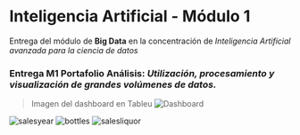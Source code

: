 # Inteligencia Artificial - Módulo 1
Entrega del módulo de **Big Data** en la concentración de *Inteligencia Artificial avanzada para la ciencia de datos*

### Entrega M1 Portafolio Análisis: ***Utilización, procesamiento y visualización de grandes volúmenes de datos.***


> Imagen del dashboard en Tableu
> ![Dashboard](https://user-images.githubusercontent.com/80774502/203838454-ffc92d64-7390-4298-987d-53fda50b31c2.png)

![salesyear](https://user-images.githubusercontent.com/80774502/203849902-1b5c3c77-fe57-4707-a051-ec35967f28b7.jpg)
![bottles](https://user-images.githubusercontent.com/80774502/203849904-1af51cde-413a-4d88-8739-c9d6598f035f.jpg)
![salesliquor](https://user-images.githubusercontent.com/80774502/203849905-a1fe6477-857a-4dcb-8a43-4c416a5651dc.jpg)
